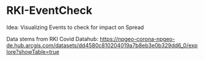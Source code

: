 # RKI-EventCheck
Idea: Visualizing Events to check for impact on Spread

Data stems from RKI Covid Datahub:
https://npgeo-corona-npgeo-de.hub.arcgis.com/datasets/dd4580c810204019a7b8eb3e0b329dd6_0/explore?showTable=true

